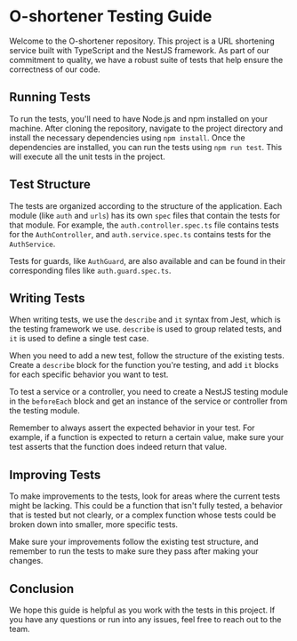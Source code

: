 # O-shortener Testing Guide

Welcome to the O-shortener repository. This project is a URL shortening service built with TypeScript and the NestJS framework. As part of our commitment to quality, we have a robust suite of tests that help ensure the correctness of our code.

## Running Tests

To run the tests, you'll need to have Node.js and npm installed on your machine. After cloning the repository, navigate to the project directory and install the necessary dependencies using `npm install`. Once the dependencies are installed, you can run the tests using `npm run test`. This will execute all the unit tests in the project.

## Test Structure

The tests are organized according to the structure of the application. Each module (like `auth` and `urls`) has its own `spec` files that contain the tests for that module. For example, the `auth.controller.spec.ts` file contains tests for the `AuthController`, and `auth.service.spec.ts` contains tests for the `AuthService`. 

Tests for guards, like `AuthGuard`, are also available and can be found in their corresponding files like `auth.guard.spec.ts`.

## Writing Tests

When writing tests, we use the `describe` and `it` syntax from Jest, which is the testing framework we use. `describe` is used to group related tests, and `it` is used to define a single test case. 

When you need to add a new test, follow the structure of the existing tests. Create a `describe` block for the function you're testing, and add `it` blocks for each specific behavior you want to test.

To test a service or a controller, you need to create a NestJS testing module in the `beforeEach` block and get an instance of the service or controller from the testing module.

Remember to always assert the expected behavior in your test. For example, if a function is expected to return a certain value, make sure your test asserts that the function does indeed return that value.

## Improving Tests

To make improvements to the tests, look for areas where the current tests might be lacking. This could be a function that isn't fully tested, a behavior that is tested but not clearly, or a complex function whose tests could be broken down into smaller, more specific tests.

Make sure your improvements follow the existing test structure, and remember to run the tests to make sure they pass after making your changes.

## Conclusion

We hope this guide is helpful as you work with the tests in this project. If you have any questions or run into any issues, feel free to reach out to the team.
